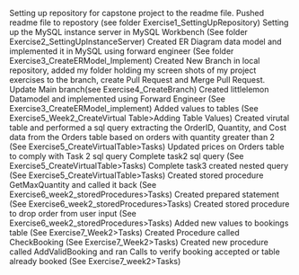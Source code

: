 Setting up repository for capstone project to the readme file. Pushed readme file to repostory (see folder Exercise1_SettingUpRepository)
Setting up the MySQL instance server in MySQL Workbench (See folder Exercise2_SettingUpInstanceServer)
Created ER Diagram data model and implemented it in MySQL using forward engineer (See folder Exercise3_CreateERModel_Implement)
Created New Branch in local repository, added my folder holding my screen shots of my project exercises to the branch, create Pull Request and Merge Pull Request. Update Main branch(see Exercise4_CreateBranch)
Created littlelemon Datamodel and implemented using Forward Engineer (See Exercise3_CreateERModel_implement)
Added values to tables (See Exercise5_Week2_CreateVirtual Table>Adding Table Values)
Created virutal table and performed a sql query extracting the OrderID, Quantity, and Cost data from the Orders table based on orders with quantity greater than 2 (See Exercise5_CreateVirtualTable>Tasks)
Updated prices on Orders table to comply with Task 2 sql query 
Complete task2 sql query (See Exercise5_CreateVirtualTable>Tasks)
Complete task3 created nested query (See Exercise5_CreateVirtualTable>Tasks)
Created stored procedure GetMaxQuantity and called it back (See Exercise6_week2_storedProcedures>Tasks)
Created prepared statement (See Exercise6_week2_storedProcedures>Tasks)
Created stored procedure to drop order from user input (See Exercise6_week2_storedProcedures>Tasks)
Added new values to bookings table (See Exercise7_Week2>Tasks)
Created Procedure called CheckBooking (See Exercise7_Week2>Tasks)
Created new procedure called AddValidBooking and ran Calls to verify booking accepted or table already booked (See Exercise7_week2>Tasks)
